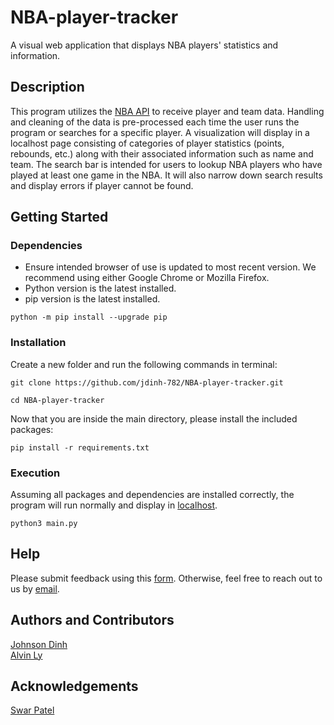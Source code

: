 # NBA-player-tracker
A visual web application that displays NBA players' statistics and information.

## Description
This program utilizes the [NBA API](https://github.com/swar/nba_api) to receive player and team data. Handling and cleaning of the data is pre-processed each time the user runs the program or searches for a specific player. A visualization will display in a localhost page consisting of categories of player statistics (points, rebounds, etc.) along with their associated information such as name and team. The search bar is intended for users to lookup NBA players who have played at least one game in the NBA. It will also narrow down search results and display errors if player cannot be found. 

## Getting Started
### Dependencies
* Ensure intended browser of use is updated to most recent version. We recommend using either Google Chrome or Mozilla Firefox.
* Python version is the latest installed.
* pip version is the latest installed.
```
python -m pip install --upgrade pip
```

### Installation
Create a new folder and run the following commands in terminal:
``` 
git clone https://github.com/jdinh-782/NBA-player-tracker.git

cd NBA-player-tracker 
```

Now that you are inside the main directory, please install the included packages:
```
pip install -r requirements.txt
```

### Execution
Assuming all packages and dependencies are installed correctly, the program will run normally and display in [localhost](http://localhost:8000).
```
python3 main.py
```

## Help
Please submit feedback using this [form](https://docs.google.com/forms/d/e/1FAIpQLSfIuycEaVL72vk4nI769YCcoTHdk8jDoh93scR-ie0wnUaPFg/viewform?embedded=true). Otherwise, feel free to reach out to us by [email](mailto:dinhjd@uci.edu?subject=[GitHub]%20Source%20Han%20Sans).

## Authors and Contributors
[Johnson Dinh](https://www.linkedin.com/in/johnson-dinh/) <br>
[Alvin Ly](https://www.linkedin.com/in/alvin-ly-0368491b4/)

## Acknowledgements
[Swar Patel](https://github.com/swar)

